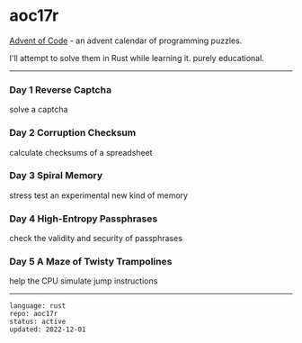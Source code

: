 # aoc17r

[Advent of Code] - an advent calendar of programming puzzles.

I'll attempt to solve them in Rust while learning it. purely educational.

[Advent of Code]:https://adventofcode.com/2017

---

### Day 1 Reverse Captcha

solve a captcha

### Day 2 Corruption Checksum

calculate checksums of a spreadsheet

### Day 3 Spiral Memory

stress test an experimental new kind of memory

### Day 4 High-Entropy Passphrases

check the validity and security of passphrases

### Day 5 A Maze of Twisty Trampolines

help the CPU simulate jump instructions

---

```
language: rust
repo: aoc17r
status: active
updated: 2022-12-01
```